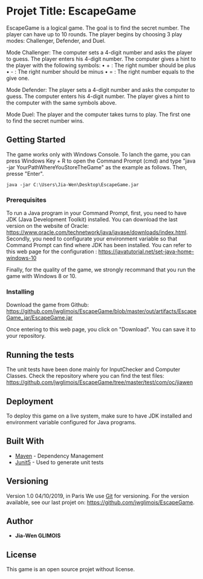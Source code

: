 # Projet Title: EscapeGame

EscapeGame is a logical game. The goal is to find the secret number. The player can have up to 10 rounds. The player begins by choosing 3 play modes: Challenger, Defender, and Duel.

Mode Challenger: 
The computer sets a 4-digit number and asks the player to guess.
The player enters his 4-digit number. 
The computer gives a hint to the player with the following symbols:
•	+ : The right number should be plus
•	- : The right number should be minus
•	= : The right number equals to the give one. 

Mode Defender: 
The player sets a 4-digit number and asks the computer to guess.
The computer enters his 4-digit number. 
The player gives a hint to the computer with the same symbols above.

Mode Duel: 
The player and the computer takes turns to play. The first one to find the secret number wins. 

## Getting Started

The game works only with Windows Console. To lanch the game, you can press Windows Key + R to open the Command Prompt (cmd) and type "java -jar YourPathWhereYouStoreTheGame" as the example as follows. Then, presse "Enter". 

```
java -jar C:\Users\Jia-Wen\Desktop\EscapeGame.jar
```

### Prerequisites

To run a Java program in your Command Prompt, first, you need to have JDK (Java Development Toolkit) installed. You can download the last version on the website of Oracle: https://www.oracle.com/technetwork/java/javase/downloads/index.html. Secondly, you need to configurate your environment variable so that Command Prompt can find where JDK has been installed. You can refer to this web page for the configuration : https://javatutorial.net/set-java-home-windows-10

Finally, for the quality of the game, we strongly recommand that you run the game with Windows 8 or 10. 

### Installing

Download the game from Github: https://github.com/jwglimois/EscapeGame/blob/master/out/artifacts/EscapeGame_jar/EscapeGame.jar

Once entering to this web page, you click on "Download". You can save it to your repository.

## Running the tests

The unit tests have been done mainly for InputChecker and Computer Classes. Check the repository where you can find the test files: https://github.com/jwglimois/EscapeGame/tree/master/test/com/oc/jiawen


## Deployment

To deploy this game on a live system, make sure to have JDK installed and environment variable configured for Java programs.


## Built With

* [Maven](https://maven.apache.org/) - Dependency Management
* [Junit5](https://junit.org/junit5/) - Used to generate unit tests


## Versioning

Version 1.0 04/10/2019, in Paris
We use [Git](https://git-scm.com/) for versioning. For the version available, see our last projet on: https://github.com/jwglimois/EscapeGame.

## Author

* **Jia-Wen GLIMOIS** 

## License

This game is an open source projet without license.
